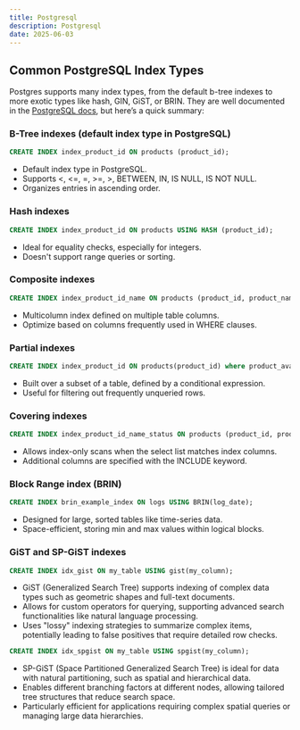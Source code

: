 ```yaml
---
title: Postgresql
description: Postgresql
date: 2025-06-03
---
```


## Common PostgreSQL Index Types

Postgres supports many index types, from the default b-tree indexes to more exotic types like hash, GIN, GiST, or BRIN. They are well documented in the [PostgreSQL docs](https://www.postgresql.org/docs/current/indexes-types.html), but here’s a quick summary:

### B-Tree indexes (default index type in PostgreSQL)

```sql
CREATE INDEX index_product_id ON products (product_id);
```

- Default index type in PostgreSQL.
- Supports <, <=, =, >=, >, BETWEEN, IN, IS NULL, IS NOT NULL.
- Organizes entries in ascending order.

### Hash indexes

```sql
CREATE INDEX index_product_id ON products USING HASH (product_id);
```

- Ideal for equality checks, especially for integers.
- Doesn't support range queries or sorting.

### Composite indexes

```sql
CREATE INDEX index_product_id_name ON products (product_id, product_name);
```

- Multicolumn index defined on multiple table columns.
- Optimize based on columns frequently used in WHERE clauses.

### Partial indexes

```sql
CREATE INDEX index_product_id ON products(product_id) where product_available = ‘true’;
```

- Built over a subset of a table, defined by a conditional expression.
- Useful for filtering out frequently unqueried rows.

### Covering indexes

```sql
CREATE INDEX index_product_id_name_status ON products (product_id, product_name) include (status);
```

- Allows index-only scans when the select list matches index columns.
- Additional columns are specified with the INCLUDE keyword.

### Block Range index (BRIN)

```sql
CREATE INDEX brin_example_index ON logs USING BRIN(log_date);
```

- Designed for large, sorted tables like time-series data.
- Space-efficient, storing min and max values within logical blocks.

### GiST and SP-GiST indexes
 
 ```sql
 CREATE INDEX idx_gist ON my_table USING gist(my_column);
 ```

 - GiST (Generalized Search Tree) supports indexing of complex data types such as geometric shapes and full-text documents.
- Allows for custom operators for querying, supporting advanced search functionalities like natural language processing.
- Uses "lossy" indexing strategies to summarize complex items, potentially leading to false positives that require detailed row checks.

```sql
CREATE INDEX idx_spgist ON my_table USING spgist(my_column);
```

- SP-GiST (Space Partitioned Generalized Search Tree) is ideal for data with natural partitioning, such as spatial and hierarchical data.
- Enables different branching factors at different nodes, allowing tailored tree structures that reduce search space.
- Particularly efficient for applications requiring complex spatial queries or managing large data hierarchies.

